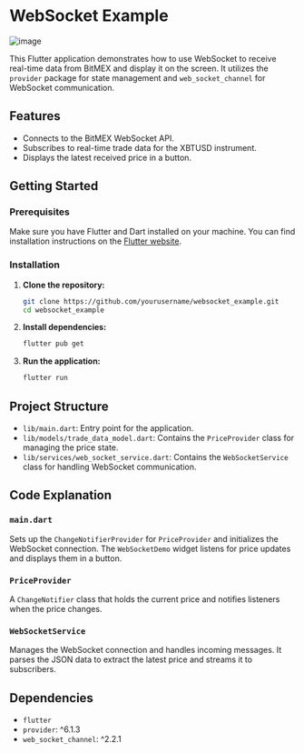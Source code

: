 # WebSocket Example

![image](https://github.com/user-attachments/assets/42cbdd02-a637-40c8-9f5b-f8e3ae8a8d38)


This Flutter application demonstrates how to use WebSocket to receive real-time data from BitMEX and display it on the screen. It utilizes the `provider` package for state management and `web_socket_channel` for WebSocket communication.

## Features

- Connects to the BitMEX WebSocket API.
- Subscribes to real-time trade data for the XBTUSD instrument.
- Displays the latest received price in a button.

## Getting Started

### Prerequisites

Make sure you have Flutter and Dart installed on your machine. You can find installation instructions on the [Flutter website](https://flutter.dev/docs/get-started/install).

### Installation

1. **Clone the repository:**

    ```bash
    git clone https://github.com/yourusername/websocket_example.git
    cd websocket_example
    ```

2. **Install dependencies:**

    ```bash
    flutter pub get
    ```

3. **Run the application:**

    ```bash
    flutter run
    ```

## Project Structure

- `lib/main.dart`: Entry point for the application.
- `lib/models/trade_data_model.dart`: Contains the `PriceProvider` class for managing the price state.
- `lib/services/web_socket_service.dart`: Contains the `WebSocketService` class for handling WebSocket communication.

## Code Explanation

### `main.dart`

Sets up the `ChangeNotifierProvider` for `PriceProvider` and initializes the WebSocket connection. The `WebSocketDemo` widget listens for price updates and displays them in a button.

### `PriceProvider`

A `ChangeNotifier` class that holds the current price and notifies listeners when the price changes.

### `WebSocketService`

Manages the WebSocket connection and handles incoming messages. It parses the JSON data to extract the latest price and streams it to subscribers.

## Dependencies

- `flutter`
- `provider`: ^6.1.3
- `web_socket_channel`: ^2.2.1
